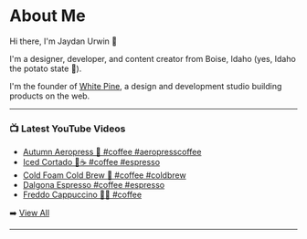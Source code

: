 # About Me

Hi there, I'm Jaydan Urwin 👋

I'm a designer, developer, and content creator from Boise, Idaho (yes, Idaho the potato state 🥔).

I'm the founder of [White Pine](https://whitepine.studio), a design and development studio building products on the web.

--- 

### 📺 Latest YouTube Videos 
<!-- YOUTUBE:START -->
- [Autumn Aeropress 🍁 #coffee #aeropresscoffee](https://www.youtube.com/watch?v=mlguIPJBirk)
- [Iced Cortado 🧊☕ #coffee #espresso](https://www.youtube.com/watch?v=CDozMYK5I7w)
- [Cold Foam Cold Brew 🥶 #coffee #coldbrew](https://www.youtube.com/watch?v=ki_nLdQ34QU)
- [Dalgona Espresso #coffee #espresso](https://www.youtube.com/watch?v=6p-t1YelHzg)
- [Freddo Cappuccino 👌🏼 #coffee](https://www.youtube.com/watch?v=bfWsLtYPkyk)
<!-- YOUTUBE:END --> 

➡️ [View All](https://youtube.com/@LittleSticks) 

---

<!--
**jaydanurwin/jaydanurwin** is a ✨ _special_ ✨ repository because its `README.md` (this file) appears on your GitHub profile.

Here are some ideas to get you started:

- 🔭 I’m currently working on ...
- 🌱 I’m currently learning ...
- 👯 I’m looking to collaborate on ...
- 🤔 I’m looking for help with ...
- 💬 Ask me about ...
- 📫 How to reach me: ...
- 😄 Pronouns: ...
- ⚡ Fun fact: ...
-->
